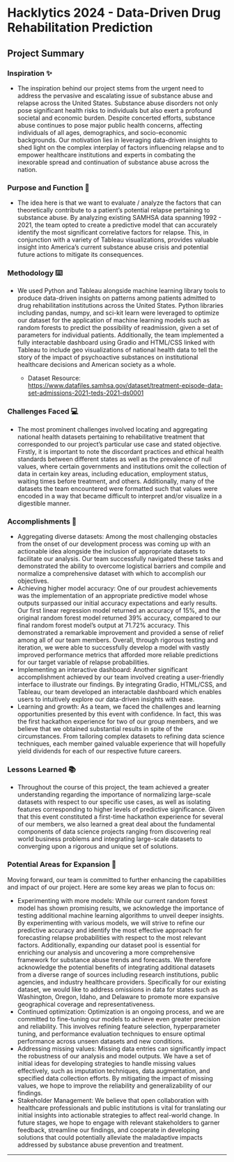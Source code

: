 # Hacklytics 2024 - Data-Driven Drug Rehabilitation Prediction 

## Project Summary 
### Inspiration ✨
* The inspiration behind our project stems from the urgent need to address the pervasive and escalating issue of substance abuse and relapse across the United States. Substance abuse disorders not only pose significant health risks to individuals but also exert a profound societal and economic burden. Despite concerted efforts, substance abuse continues to pose major public health concerns, affecting individuals of all ages, demographics, and socio-economic backgrounds. Our motivation lies in leveraging data-driven insights to shed light on the complex interplay of factors influencing relapse and to empower healthcare institutions and experts in combating the inexorable spread and continuation of substance abuse across the nation.  

### Purpose and Function 📝
* The idea here is that we want to evaluate / analyze the factors that can theoretically contribute to a patient’s potential relapse pertaining to substance abuse.
  By analyzing existing SAMHSA data spanning 1992 - 2021, the team opted to create a predictive model that can accurately identify the most significant correlative factors for relapse.
  This, in conjunction with a variety of Tableau visualizations, provides valuable insight into America’s current substance abuse crisis and potential future actions to mitigate its consequences. 

### Methodology ⌨️
* We used Python and Tableau alongside machine learning library tools to produce data-driven insights on patterns among patients admitted to drug rehabilitation institutions across the United States. Python libraries including pandas, numpy, and sci-kit learn were leveraged to optimize our dataset for the application of machine learning models such as random forests to predict the possibility of readmission, given a set of parameters for individual patients. Additionally, the team implemented a fully interactable dashboard using Gradio and HTML/CSS linked with Tableau to include geo visualizations of national health data to tell the story of the impact of psychoactive substances on institutional healthcare decisions and American society as a whole.
  
  - Dataset Resource: https://www.datafiles.samhsa.gov/dataset/treatment-episode-data-set-admissions-2021-teds-2021-ds0001

### Challenges Faced 💻
* The most prominent challenges involved locating and aggregating national health datasets pertaining to rehabilitative treatment that corresponded to our project’s particular use case and stated objective.
  Firstly, it is important to note the discordant practices and ethical health standards between different states as well as the prevalence of null values, where certain governments and institutions omit
  the collection of data in certain key areas, including education, employment status, waiting times before treatment, and others. Additionally, many of the datasets the team encountered were formatted such
  that values were encoded in a way that became difficult to interpret and/or visualize in a digestible manner.
### Accomplishments 🎉
* Aggregating diverse datasets: Among the most challenging obstacles from the onset of our development process was coming up with an actionable idea alongside the inclusion of appropriate datasets to facilitate our analysis. Our team successfully navigated these tasks and demonstrated the ability to overcome logistical barriers and compile and normalize a comprehensive dataset with which to accomplish our objectives. 
* Achieving higher model accuracy: One of our proudest achievements was the implementation of an appropriate predictive model whose outputs surpassed our initial accuracy expectations and early results. Our first linear regression model returned an accuracy of 15%, and the original random forest model returned 39% accuracy, compared to our final random forest model’s output at 71.72% accuracy. This demonstrated a remarkable improvement and provided a sense of relief among all of our team members. Overall, through rigorous testing and iteration, we were able to successfully develop a model with vastly improved performance metrics that afforded more reliable predictions for our target variable of relapse probabilities. 
* Implementing an interactive dashboard: Another significant accomplishment achieved by our team involved creating a user-friendly interface to illustrate our findings. By integrating Gradio, HTML/CSS, and Tableau, our team developed an interactable dashboard which enables users to intuitively explore our data-driven insights with ease. 
* Learning and growth: As a team, we faced the challenges and learning opportunities presented by this event with confidence. In fact, this was the first hackathon experience for two of our group members, and we believe that we obtained substantial results in spite of the circumstances. From tailoring complex datasets to refining data science techniques, each member gained valuable experience that will hopefully yield dividends for each of our respective future careers. 


### Lessons Learned 📚
* Throughout the course of this project, the team achieved a greater understanding regarding the importance of normalizing large-scale datasets with respect to our specific use cases, as well as isolating features corresponding to higher levels of predictive significance. Given that this event constituted a first-time hackathon experience for several of our members, we also learned a great deal about the fundamental components of data science projects ranging from discovering real world business problems and integrating large-scale datasets to converging upon a rigorous and unique set of solutions. 

### Potential Areas for Expansion 🚀
Moving forward, our team is committed to further enhancing the capabilities and impact of our project. Here are some key areas we plan to focus on:
* Experimenting with more models: While our current random forest model has shown promising results, we acknowledge the importance of testing  additional machine learning algorithms to unveil deeper insights. By experimenting with various models, we will strive to refine our predictive accuracy and identify the most effective approach for forecasting relapse probabilities with respect to the most relevant factors. Additionally, expanding our dataset pool is essential for enriching our analysis and uncovering a more comprehensive framework for substance abuse trends and forecasts. We therefore acknowledge the potential benefits of integrating additional datasets from a diverse range of sources including research institutions, public agencies, and industry healthcare providers. Specifically for our existing dataset, we would like to address omissions in data for states such as Washington, Oregon, Idaho, and Delaware to promote more expansive geographical coverage and representativeness. 
* Continued optimization: Optimization is an ongoing process, and we are committed to fine-tuning our models to achieve even greater precision and reliability. This involves refining feature selection, hyperparameter tuning, and performance evaluation techniques to ensure optimal performance across unseen datasets and new conditions. 
* Addressing missing values: Missing data entries can significantly impact the robustness of our analysis and model outputs. We have a set of initial ideas for developing strategies to handle missing values effectively, such as imputation techniques, data augmentation, and specified data collection efforts. By mitigating the impact of missing values, we hope to improve the reliability and generalizability of our findings.
* Stakeholder Management: We believe that open collaboration with healthcare professionals and public institutions is vital for translating our initial insights into actionable strategies to affect real-world change. In future stages, we hope to engage with relevant stakeholders to garner feedback, streamline our findings, and cooperate in developing solutions that could potentially alleviate the maladaptive impacts addressed by substance abuse prevention and treatment. 


---
